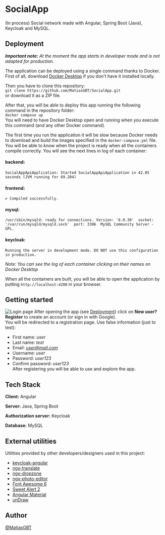 # SocialApp
(In process) Social network made with Angular, Spring Boot (Java), Keycloak and MySQL.
## Deployment
***Important note:** At the moment the app starts in developer mode and is not adapted for production.*  

The application can be deployed using a single command thanks to Docker.  
First of all, download [Docker Desktop](https://www.docker.com/products/docker-desktop/) if you don't have it installed locally. 

Then you have to clone this repository:  
`git clone https://github.com/MatiasGBT/SocialApp.git`  
or download it as a ZIP file.

After that, you will be able to deploy this app running the following command in
the repository folder:  
`docker compose up`  
You will need to have Docker Desktop open and running when you execute this command (and any other Docker command).


The first time you run the application it will be slow because Docker needs to download and build the images specified in the `docker-compose.yml` file.  
You will be able to know when the project is ready when all the containers compile correctly. You will see the next lines in log of each container:
#### backend:  
`SocialAppApiApplication: Started SocialAppApiApplication in 42.05 seconds (JVM running for 69.204)`
#### frontend:  
`✔ Compiled successfully.`
#### mysql:  
`/usr/sbin/mysqld: ready for connections. Version: '8.0.30'  socket: '/var/run/mysqld/mysqld.sock'  port: 3306  MySQL Community Server - GPL.`
#### keycloak:  
`Running the server in development mode. DO NOT use this configuration in production.`  

*Note: You can see the log of each container clicking on their names on Docker Desktop*

When all the containers are built, you will be able to open the application by putting `http://localhost:4200` in your browser.
## Getting started
![Login page](https://i.imgur.com/xsfxohn.png)
After opening the app (see [Deployment](#deployment)) click on **New user? Register** to create an account (or sign in with Google).  
You will be redirected to a registration page. Use false information (just to test):
- First name: *user*
- Last name: *test*
- Email: *user@mail.com*
- Username: *user*
- Password: *user123*
- Confirm password: *user123*  
After registering you will be able to use and explore the app.
## Tech Stack

**Client:** Angular

**Server:** Java, Spring Boot

**Authorization server:** Keycloak

**Database:** MySQL
## External utilities
Utilities provided by other developers/designers used in this project:

- [keycloak-angular](https://www.npmjs.com/package/keycloak-angular)
- [ngx-translate](https://github.com/ngx-translate/core)
- [ngx-dropzone](https://www.npmjs.com/package/ngx-dropzone)
- [ngx-photo-editor](https://www.npmjs.com/package/ngx-photo-editor)
- [Font Awesome 6](https://fontawesome.com/)
- [Sweet Alert 2](https://sweetalert2.github.io/)
- [Angular Material](https://material.angular.io/)
- [unDraw](https://undraw.co/illustrations)
## Author

[@MatiasGBT](https://github.com/MatiasGBT)